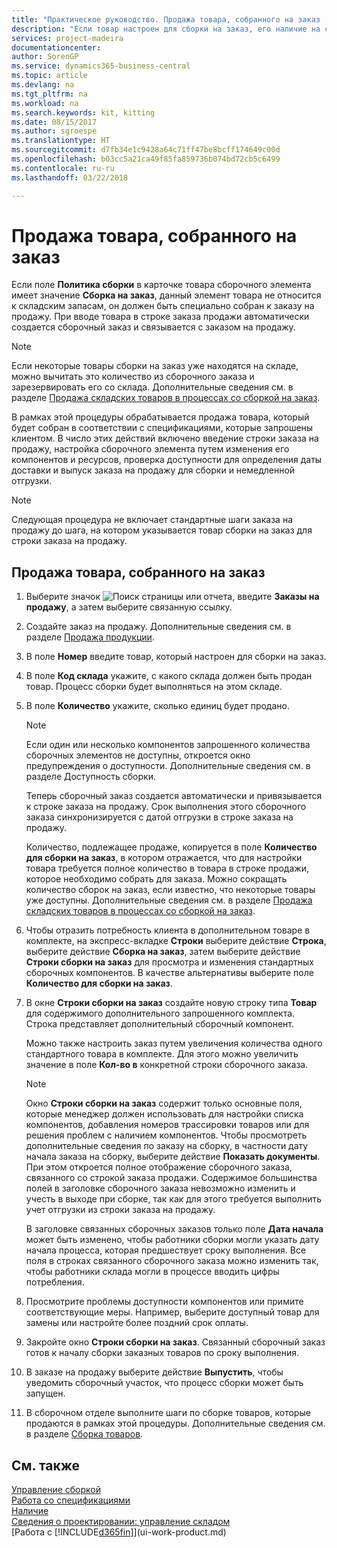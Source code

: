 ```yaml
---
title: "Практическое руководство. Продажа товара, собранного на заказ | Microsoft Docs"
description: "Если товар настроен для сборки на заказ, его наличие на складе не ожидается, и товар должен быть собран специально для заказа на продажу. При вводе товара в строке заказа продажи автоматически создается сборочный заказ и связывается с заказом на продажу."
services: project-madeira
documentationcenter: 
author: SorenGP
ms.service: dynamics365-business-central
ms.topic: article
ms.devlang: na
ms.tgt_pltfrm: na
ms.workload: na
ms.search.keywords: kit, kitting
ms.date: 08/15/2017
ms.author: sgroespe
ms.translationtype: HT
ms.sourcegitcommit: d7fb34e1c9428a64c71ff47be8bcff174649c00d
ms.openlocfilehash: b03cc5a21ca49f85fa859736b074bd72cb5c6499
ms.contentlocale: ru-ru
ms.lasthandoff: 03/22/2018

---
```

# <a name="sell-items-assembled-to-order"></a>Продажа товара, собранного на заказ
Если поле **Политика сборки** в карточке товара сборочного элемента имеет значение **Сборка на заказ**, данный элемент товара не относится к складским запасам, он должен быть специально собран к заказу на продажу. При вводе товара в строке заказа продажи автоматически создается сборочный заказ и связывается с заказом на продажу.  

> [!NOTE]  
>  Если некоторые товары сборки на заказ уже находятся на складе, можно вычитать это количество из сборочного заказа и зарезервировать его со склада. Дополнительные сведения см. в разделе [Продажа складских товаров в процессах со сборкой на заказ](assembly-how-to-sell-assemble-to-order-items-and-inventory-items-together.md).  

В рамках этой процедуры обрабатывается продажа товара, который будет собран в соответствии с спецификациями, которые запрошены клиентом. В число этих действий включено введение строки заказа на продажу, настройка сборочного элемента путем изменения его компонентов и ресурсов, проверка доступности для определения даты доставки и выпуск заказа на продажу для сборки и немедленной отгрузки.  

> [!NOTE]  
>  Следующая процедура не включает стандартные шаги заказа на продажу до шага, на котором указывается товар сборки на заказ для строки заказа на продажу.  

## <a name="to-sell-an-item-that-is-assembled-to-order"></a>Продажа товара, собранного на заказ  
1.  Выберите значок ![Поиск страницы или отчета](media/ui-search/search_small.png "Значок поиска страницы или отчета"), введите **Заказы на продажу**, а затем выберите связанную ссылку.  
2.  Создайте заказ на продажу. Дополнительные сведения см. в разделе [Продажа продукции](sales-how-sell-products.md).  
3.  В поле **Номер** введите товар, который настроен для сборки на заказ.  
4.  В поле **Код склада** укажите, с какого склада должен быть продан товар. Процесс сборки будет выполняться на этом складе.  
5.  В поле **Количество** укажите, сколько единиц будет продано.  

    > [!NOTE]  
    >  Если один или несколько компонентов запрошенного количества сборочных элементов не доступны, откроется окно предупреждения о доступности. Дополнительные сведения см. в разделе Доступность сборки.  

    Теперь сборочный заказ создается автоматически и привязывается к строке заказа на продажу. Срок выполнения этого сборочного заказа синхронизируется с датой отгрузки в строке заказа на продажу.  

    Количество, подлежащее продаже, копируется в поле **Количество для сборки на заказ**, в котором отражается, что для настройки товара требуется полное количество в товара в строке продажи, которое необходимо собрать для заказа. Можно сокращать количество сборок на заказ, если известно, что некоторые товары уже доступны. Дополнительные сведения см. в разделе [Продажа складских товаров в процессах со сборкой на заказ](assembly-how-to-sell-inventory-items-in-assemble-to-order-flows.md).  

6.  Чтобы отразить потребность клиента в дополнительном товаре в комплекте, на экспресс-вкладке **Строки** выберите действие **Строка**, выберите действие **Сборка на заказ**, затем выберите действие **Строки сборки на заказ** для просмотра и изменения стандартных сборочных компонентов. В качестве альтернативы выберите поле **Количество для сборки на заказ**.  
7.  В окне **Строки сборки на заказ** создайте новую строку типа **Товар** для содержимого дополнительного запрошенного комплекта. Строка представляет дополнительный сборочный компонент.  

    Можно также настроить заказ путем увеличения количества одного стандартного товара в комплекте. Для этого можно увеличить значение в поле **Кол-во в** конкретной строки сборочного заказа.  

    > [!NOTE]  
    >  Окно **Строки сборки на заказ** содержит только основные поля, которые менеджер должен использовать для настройки списка компонентов, добавления номеров трассировки товаров или для решения проблем с наличием компонентов. Чтобы просмотреть дополнительные сведения по заказу на сборку, в частности дату начала заказа на сборку, выберите действие **Показать документы**. При этом откроется полное отображение сборочного заказа, связанного со строкой заказа продажи. Содержимое большинства полей в заголовке сборочного заказа невозможно изменить и учесть в выходе при сборке, так как для этого требуется выполнить учет отгрузки из строки заказа на продажу.  
    >   
    >  В заголовке связанных сборочных заказов только поле **Дата начала** может быть изменено, чтобы работники сборки могли указать дату начала процесса, которая предшествует сроку выполнения. Все поля в строках связанного сборочного заказа можно изменить так, чтобы работники склада могли в процессе вводить цифры потребления.  

8.  Просмотрите проблемы доступности компонентов или примите соответствующие меры. Например, выберите доступный товар для замены или настройте более поздний срок оплаты.  
9. Закройте окно **Строки сборки на заказ**. Связанный сборочный заказ готов к началу сборки заказных товаров по сроку выполнения.  
10. В заказе на продажу выберите действие **Выпустить**, чтобы уведомить сборочный участок, что процесс сборки может быть запущен.  
11. В сборочном отделе выполните шаги по сборке товаров, которые продаются в рамках этой процедуры. Дополнительные сведения см. в разделе [Сборка товаров](assembly-how-to-assemble-items.md).  

## <a name="see-also"></a>См. также  
[Управление сборкой](assembly-assemble-items.md)  
[Работа со спецификациями](inventory-how-work-BOMs.md)  
[Наличие](inventory-manage-inventory.md)  
[Сведения о проектировании: управление складом](design-details-warehouse-management.md)  
[Работа с [!INCLUDE[d365fin](includes/d365fin_md.md)]](ui-work-product.md)

